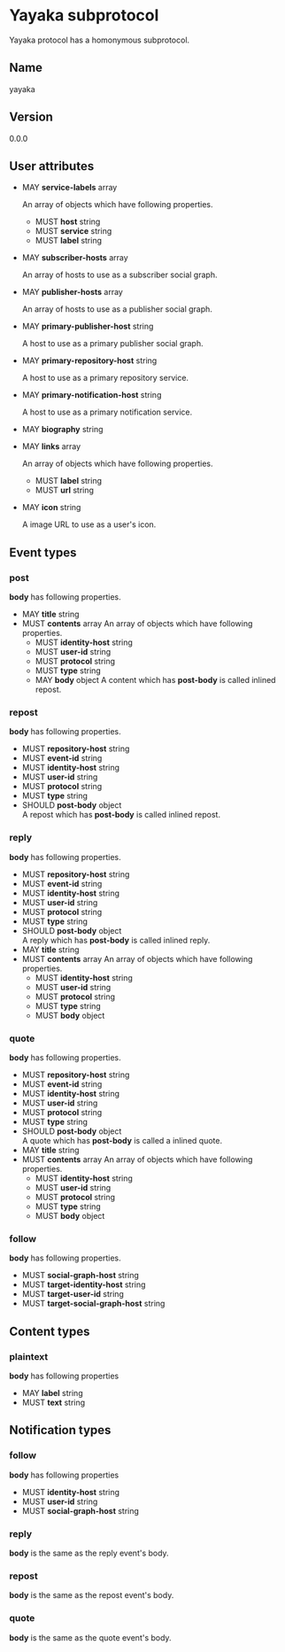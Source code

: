 # Yayaka subprotocol

Yayaka protocol has a homonymous subprotocol.


## Name

yayaka


## Version

0.0.0


## User attributes

- MAY **service-labels** array

  An array of objects which have following properties.
  - MUST **host** string
  - MUST **service** string
  - MUST **label** string

- MAY **subscriber-hosts** array

  An array of hosts to use as a subscriber social graph.

- MAY **publisher-hosts** array

  An array of hosts to use as a publisher social graph.

- MAY **primary-publisher-host** string

  A host to use as a primary publisher social graph.

- MAY **primary-repository-host** string

  A host to use as a primary repository service.

- MAY **primary-notification-host** string

  A host to use as a primary notification service.

- MAY **biography** string

- MAY **links** array

  An array of objects which have following properties.
  - MUST **label** string
  - MUST **url** string

- MAY **icon** string

  A image URL to use as a user's icon.


## Event types

### post

**body** has following properties.
- MAY **title** string
- MUST **contents** array
  An array of objects which have following properties.
  - MUST **identity-host** string
  - MUST **user-id** string
  - MUST **protocol** string
  - MUST **type** string
  - MAY **body** object
    A content which has **post-body** is called inlined repost.

### repost

**body** has following properties.
- MUST **repository-host** string
- MUST **event-id** string
- MUST **identity-host** string
- MUST **user-id** string
- MUST **protocol** string
- MUST **type** string
- SHOULD **post-body** object  
  A repost which has **post-body** is called inlined repost.

### reply

**body** has following properties.
- MUST **repository-host** string
- MUST **event-id** string
- MUST **identity-host** string
- MUST **user-id** string
- MUST **protocol** string
- MUST **type** string
- SHOULD **post-body** object  
  A reply which has **post-body** is called inlined reply.
- MAY **title** string
- MUST **contents** array
  An array of objects which have following properties.
  - MUST **identity-host** string
  - MUST **user-id** string
  - MUST **protocol** string
  - MUST **type** string
  - MUST **body** object

### quote

**body** has following properties.
- MUST **repository-host** string
- MUST **event-id** string
- MUST **identity-host** string
- MUST **user-id** string
- MUST **protocol** string
- MUST **type** string
- SHOULD **post-body** object  
  A quote which has **post-body** is called a inlined quote.
- MAY **title** string
- MUST **contents** array
  An array of objects which have following properties.
  - MUST **identity-host** string
  - MUST **user-id** string
  - MUST **protocol** string
  - MUST **type** string
  - MUST **body** object

### follow

**body** has following properties.
- MUST **social-graph-host** string
- MUST **target-identity-host** string
- MUST **target-user-id** string
- MUST **target-social-graph-host** string


## Content types

### plaintext

**body** has following properties
- MAY **label** string
- MUST **text** string


## Notification types

### follow

**body** has following properties
- MUST **identity-host** string
- MUST **user-id** string
- MUST **social-graph-host** string

### reply

**body** is the same as the reply event's body.

### repost

**body** is the same as the repost event's body.

### quote

**body** is the same as the quote event's body.
